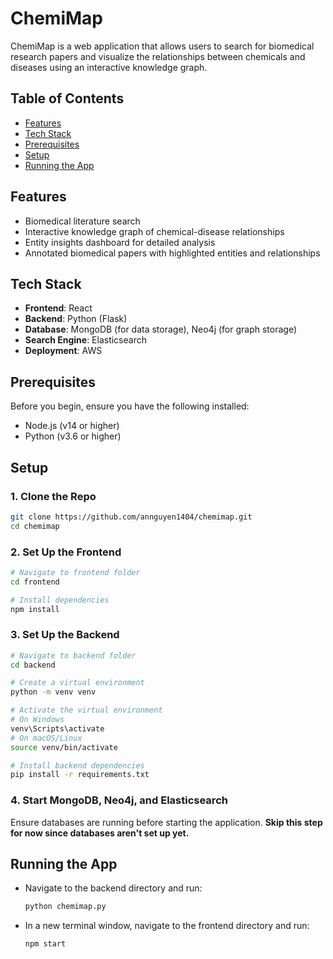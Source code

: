 # ChemiMap

ChemiMap is a web application that allows users to search for biomedical research papers and visualize the relationships between chemicals and diseases using an interactive knowledge graph.

## Table of Contents
- [Features](#features)
- [Tech Stack](#tech-stack)
- [Prerequisites](#prerequisites)
- [Setup](#setup)
- [Running the App](#running-the-app)

## Features
- Biomedical literature search
- Interactive knowledge graph of chemical-disease relationships
- Entity insights dashboard for detailed analysis
- Annotated biomedical papers with highlighted entities and relationships

## Tech Stack
- **Frontend**: React
- **Backend**: Python (Flask)
- **Database**: MongoDB (for data storage), Neo4j (for graph storage)
- **Search Engine**: Elasticsearch
- **Deployment**: AWS

## Prerequisites
Before you begin, ensure you have the following installed:
- Node.js (v14 or higher)
- Python (v3.6 or higher)

## Setup

### 1. Clone the Repo
```bash
git clone https://github.com/annguyen1404/chemimap.git
cd chemimap
```

### 2. Set Up the Frontend
```bash
# Navigate to frontend folder
cd frontend

# Install dependencies
npm install
```

### 3. Set Up the Backend
```bash
# Navigate to backend folder
cd backend

# Create a virtual environment
python -m venv venv

# Activate the virtual environment
# On Windows
venv\Scripts\activate
# On macOS/Linux
source venv/bin/activate

# Install backend dependencies
pip install -r requirements.txt

```

### 4. Start MongoDB, Neo4j, and Elasticsearch
Ensure databases are running before starting the application. **Skip this step for now since databases aren't set up yet.**  

## Running the App

- Navigate to the backend directory and run:
    ```bash
    python chemimap.py
    ```

- In a new terminal window, navigate to the frontend directory and run:
    ```bash
    npm start
    ```